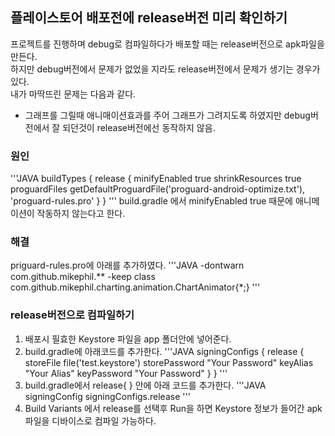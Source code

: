 ## 플레이스토어 배포전에 release버전 미리 확인하기

프로젝트를 진행하며 debug로 컴파일하다가 배포할 때는 release버전으로 apk파일을 만든다.  
하지만 debug버전에서 문제가 없었을 지라도 release버전에서 문제가 생기는 경우가 있다.  
내가 마딱뜨린 문제는 다음과 같다.  
+ 그래프를 그릴때 애니매이션효과를 주어 그래프가 그려지도록 하였지만 debug버전에서 잘 되던것이 release버전에선 동작하지 않음.


### 원인
'''JAVA
   buildTypes {
        release {
            minifyEnabled true
            shrinkResources true
            proguardFiles getDefaultProguardFile('proguard-android-optimize.txt'), 'proguard-rules.pro'
        }
    }
'''
build.gradle 에서 minifyEnabled true 때문에 애니메이션이 작동하지 않는다고 한다.

### 해결
priguard-rules.pro에 아래를 추가하였다.
'''JAVA
-dontwarn com.github.mikephil.**
-keep class com.github.mikephil.charting.animation.ChartAnimator{*;}
'''

### release버전으로 컴파일하기
1. 배포시 필효한 Keystore 파일을 app 폴더안에 넣어준다.
2. build.gradle에 아래코드를 추가한다.
'''JAVA
signingConfigs {
    release {
        storeFile file('test.keystore')
        storePassword "Your Password"
        keyAlias "Your Alias"
        keyPassword "Your Password"
    }
}
'''
3. build.gradle에서 release{ } 안에 아래 코드를 추가한다.
'''JAVA
signingConfig signingConfigs.release
'''
4. Build Variants 에서 release를 선택후 Run을 하면 Keystore 정보가 들어간 apk파일을 디바이스로 컴파일 가능하다.
